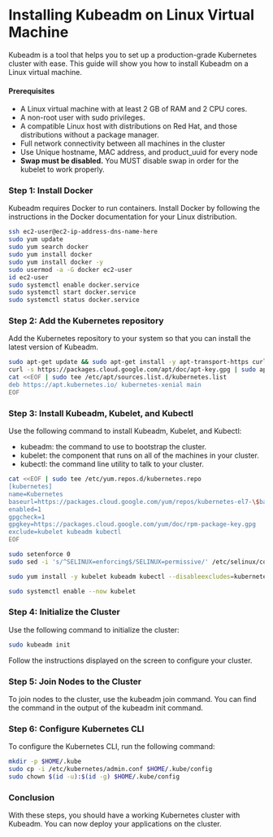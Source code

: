 # Installing Kubeadm on Linux Virtual Machine


Kubeadm is a tool that helps you to set up a production-grade Kubernetes cluster with ease. This guide will show you how to install Kubeadm on a Linux virtual machine.


#### Prerequisites
- A Linux virtual machine with at least 2 GB of RAM and 2 CPU cores.
- A non-root user with sudo privileges.
- A compatible Linux host with distributions on Red Hat, and those distributions without a package manager.
- Full network connectivity between all machines in the cluster
- Use Unique hostname, MAC address, and product_uuid for every node
- <b>Swap must be disabled.</b> You MUST disable swap in order for the kubelet to work properly.



### Step 1: Install Docker
Kubeadm requires Docker to run containers. Install Docker by following the instructions in the Docker documentation for your Linux distribution.

```bash
ssh ec2-user@ec2-ip-address-dns-name-here
sudo yum update
sudo yum search docker
sudo yum install docker
sudo yum install docker -y 
sudo usermod -a -G docker ec2-user
id ec2-user
sudo systemctl enable docker.service
sudo systemctl start docker.service
sudo systemctl status docker.service
```

### Step 2: Add the Kubernetes repository
Add the Kubernetes repository to your system so that you can install the latest version of Kubeadm.

```bash
sudo apt-get update && sudo apt-get install -y apt-transport-https curl
curl -s https://packages.cloud.google.com/apt/doc/apt-key.gpg | sudo apt-key add -
cat <<EOF | sudo tee /etc/apt/sources.list.d/kubernetes.list
deb https://apt.kubernetes.io/ kubernetes-xenial main
EOF
```

### Step 3: Install Kubeadm, Kubelet, and Kubectl
Use the following command to install Kubeadm, Kubelet, and Kubectl:

- kubeadm: the command to use to bootstrap the cluster.
- kubelet: the component that runs on all of the machines in your cluster.
- kubectl: the command line utility to talk to your cluster.

```bash
cat <<EOF | sudo tee /etc/yum.repos.d/kubernetes.repo
[kubernetes]
name=Kubernetes
baseurl=https://packages.cloud.google.com/yum/repos/kubernetes-el7-\$basearch
enabled=1
gpgcheck=1
gpgkey=https://packages.cloud.google.com/yum/doc/rpm-package-key.gpg
exclude=kubelet kubeadm kubectl
EOF

sudo setenforce 0
sudo sed -i 's/^SELINUX=enforcing$/SELINUX=permissive/' /etc/selinux/config

sudo yum install -y kubelet kubeadm kubectl --disableexcludes=kubernetes

sudo systemctl enable --now kubelet
```


### Step 4: Initialize the Cluster
Use the following command to initialize the cluster:

```bash
sudo kubeadm init
```
Follow the instructions displayed on the screen to configure your cluster.

### Step 5: Join Nodes to the Cluster
To join nodes to the cluster, use the kubeadm join command. You can find the command in the output of the kubeadm init command.

### Step 6: Configure Kubernetes CLI
To configure the Kubernetes CLI, run the following command:

```bash
mkdir -p $HOME/.kube
sudo cp -i /etc/kubernetes/admin.conf $HOME/.kube/config
sudo chown $(id -u):$(id -g) $HOME/.kube/config
```

### Conclusion
With these steps, you should have a working Kubernetes cluster with Kubeadm. You can now deploy your applications on the cluster.